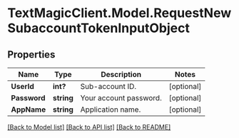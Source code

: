 # TextMagicClient.Model.RequestNewSubaccountTokenInputObject
## Properties

Name | Type | Description | Notes
------------ | ------------- | ------------- | -------------
**UserId** | **int?** | Sub-account ID. | [optional] 
**Password** | **string** | Your account password. | [optional] 
**AppName** | **string** | Application name. | [optional] 

[[Back to Model list]](../README.md#documentation-for-models) [[Back to API list]](../README.md#documentation-for-api-endpoints) [[Back to README]](../README.md)

